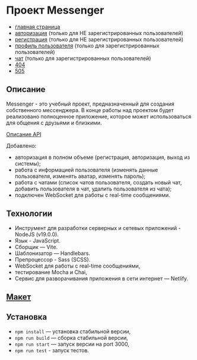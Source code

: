 # Проект Messenger

- [главная страница](https://messengerpk.netlify.app/main)
- [авторизация](https://messengerpk.netlify.app)  (только для НЕ зарегистрированных пользователей)
- [регистрация](https://messengerpk.netlify.app/sign-up) (только для НЕ зарегистрированных пользователей)
- [профиль пользователя](https://messengerpk.netlify.app/settings)  (только для зарегистрированных пользователей)
- [чат](https://messengerpk.netlify.app/messenger)  (только для зарегистрированных пользователей)
- [404](https://messengerpk.netlify.app/*)
- [505](https://messengerpk.netlify.app/internal-server-error)

## Описание

Messenger - это учебный проект, предназначенный для создания собственного мессенджера. В конце работы над проектом будет реализовано полноценное приложение, которое может использоваться для общения с друзьями и близкими. 

[Описание API](https://ya-praktikum.tech/api/v2/swagger/#/)

Добавлено:
- авторизация в полном объеме (регистрация, авторизация, выход из системы);
- работа с информацией пользователя (изменять данные пользователя, изменять аватар, изменять пароль);
- работа с чатами (список чатов пользователя, создать новый чат, добавить пользователя в чат, удалить пользователя из чата);
- подключен WebSocket для работы с real-time сообщениями.

## Технологии 

- Инструмент для разработки серверных и сетевых приложений - NodeJS (v19.0.0).   
- Язык - JavaScript.
- Сборщик — Vite.
- Шаблонизатор — Handlebars.
- Препроцессор - Sass (SCSS).
- WebSocket для работы с real-time сообщениями,
- тестирование Mocha и Chai,
- Cервис для разворачивания приложения в сети интернет — Netlify.

## [Макет](https://www.figma.com/file/vVYHeAV9UkFqN2RqvlKLOZ/Chat_external_link-(Copy)?type=design&node-id=0-1&t=PGOTy4iRpVdyP5Ji-0)


## Установка

- `npm install` — установка стабильной версии,
- `npm run build` — сборка стабильной версии,
- `npm run start` — запуск версии на port 3000,
- `npm run test` - запуск тестов.
